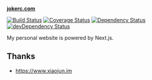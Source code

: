 **[jokerc.com](https://jokerc.com)**

[![Build Status](https://travis-ci.org/jokerc/jokerc.com.svg?branch=master)](https://travis-ci.org/jokerc/jokerc.com)
[![Coverage Status](https://coveralls.io/repos/github/jokerc/jokerc.com/badge.svg?branch=master)](https://coveralls.io/github/jokerc/jokerc.com?branch=master)
[![Dependency Status](https://david-dm.org/jokerc/jokerc.com.svg)](https://david-dm.org/jokerc/jokerc.com)
[![devDependency Status](https://david-dm.org/jokerc/jokerc.com/dev-status.svg)](https://david-dm.org/jokerc/jokerc.com#info=devDependencies)

My personal website is powered by Next.js.

## Thanks

- https://www.xiaojun.im
